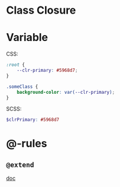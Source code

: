 # Class Closure

# Variable
CSS:
```css
:root {
    --clr-primary: #5968d7;
}

.someClass {
    background-color: var(--clr-primary);
}

```
SCSS:
```scss
$clrPrimary: #5968d7

```

# @-rules
## ```@extend```
[doc](https://sass-lang.com/documentation/at-rules/extend)